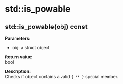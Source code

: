 # std::is_powable
## std::is_powable(obj) const

**Parameters:**
* obj: a struct object

**Return value:**  
bool

**Description:**  
Checks if object contains a valid `{_**_}` special member.
